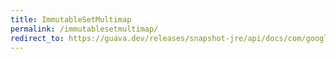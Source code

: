 ```yaml
---
title: ImmutableSetMultimap
permalink: /immutablesetmultimap/
redirect_to: https://guava.dev/releases/snapshot-jre/api/docs/com/google/common/collect/ImmutableSetMultimap.html
---
```

